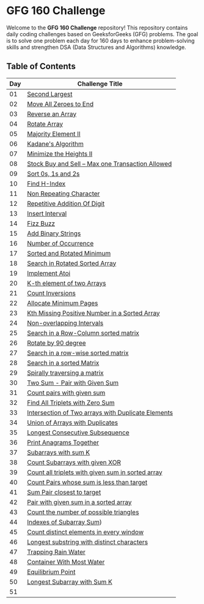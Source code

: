 # GFG 160 Challenge

Welcome to the **GFG 160 Challenge** repository! This repository contains daily coding challenges based on GeeksforGeeks (GFG) problems. The goal is to solve one problem each day for 160 days to enhance problem-solving skills and strengthen DSA (Data Structures and Algorithms) knowledge.

## Table of Contents

| Day  | Challenge Title                                   |
|------|--------------------------------------------------|
| 01   | [Second Largest](https://github.com/souvikpramanikgit/GFG160challenge/blob/main/Day%2001(Second%20Largest)) |
| 02   | [Move All Zeroes to End](https://github.com/souvikpramanikgit/GFG160challenge/blob/main/Day%2002(Move%20All%20Zeroes%20to%20End)) |
| 03   | [Reverse an Array](https://github.com/souvikpramanikgit/GFG160challenge/blob/main/Day%2003(Reverse%20an%20Array)) |
| 04   | [Rotate Array](https://github.com/souvikpramanikgit/GFG160challenge/blob/main/Day%2004(Rotate%20Array)) |
| 05   | [Majority Element II](https://github.com/souvikpramanikgit/GFG160challenge/blob/main/Day%2005(Majority%20Element%20II)) |
| 06   | [Kadane's Algorithm](https://github.com/souvikpramanikgit/GFG160challenge/blob/main/Day%2006(Kadane's%20Algorithm)) |
| 07   | [Minimize the Heights II](https://github.com/souvikpramanikgit/GFG160challenge/blob/main/Day%2007(Minimize%20the%20Heights%20II)) |
| 08   | [Stock Buy and Sell – Max one Transaction Allowed](https://github.com/souvikpramanikgit/GFG160challenge/blob/main/Day%2008(Stock%20Buy%20and%20Sell)) |
| 09   | [Sort 0s, 1s and 2s](https://github.com/souvikpramanikgit/GFG160challenge/blob/main/Day%2009(Sort%200s,%201s%20and%202s)) |
| 10   | [Find H-Index](https://github.com/souvikpramanikgit/GFG160challenge/blob/main/Day%2010(Find%20H-Index)) |
| 11   | [Non Repeating Character](https://github.com/souvikpramanikgit/GFG160challenge/blob/main/Day%2011(Non%20Repeating%20Character)) |
| 12   | [Repetitive Addition Of Digit](https://github.com/souvikpramanikgit/GFG160challenge/blob/main/Day%2012(Repetitive%20Addition%20Of%20Digit)) |
| 13   | [Insert Interval](https://github.com/souvikpramanikgit/GFG160challenge/blob/main/Day%2013(Insert%20Interval)) |
| 14   | [Fizz Buzz](https://github.com/souvikpramanikgit/GFG160challenge/blob/main/Day%2014(Fizz%20Buzz)) |
| 15   | [Add Binary Strings](https://github.com/souvikpramanikgit/GFG160challenge/blob/main/Day%2015(Add%20Binary%20Strings)) |
| 16   | [Number of Occurrence](https://github.com/souvikpramanikgit/GFG160challenge/blob/main/Day%2016(Number%20of%20Occurrence)) |
| 17   | [Sorted and Rotated Minimum](https://github.com/souvikpramanikgit/GFG160challenge/blob/main/Day%2017(Sorted%20and%20Rotated%20Minimum)) |
| 18   | [Search in Rotated Sorted Array](https://github.com/souvikpramanikgit/GFG160challenge/blob/main/Day%2018(Search%20in%20Rotated%20Sorted%20Array)) |
| 19   | [Implement Atoi](https://github.com/souvikpramanikgit/GFG160challenge/blob/main/Day%2019(Implement%20Atoi)) |
| 20   | [K-th element of two Arrays](https://github.com/souvikpramanikgit/GFG160challenge/blob/main/Day%2020(K-th%20element%20of%20two%20Arrays)) |
| 21   | [Count Inversions](https://github.com/souvikpramanikgit/GFG160challenge/blob/main/Day%2021(Count%20Inversions)) |
| 22   | [Allocate Minimum Pages](https://github.com/souvikpramanikgit/GFG160challenge/blob/main/Day%2022(Allocate%20Minimum%20Pages)) |
| 23   | [Kth Missing Positive Number in a Sorted Array](https://github.com/souvikpramanikgit/GFG160challenge/blob/main/Day%2023(Kth%20Missing%20Positive%20Number%20in%20a%20Sorted%20Array)) |
| 24   | [Non-overlapping Intervals](https://github.com/souvikpramanikgit/GFG160challenge/blob/main/Day%2024(Non-overlapping%20Intervals)) |
| 25   | [Search in a Row-Column sorted matrix](https://github.com/souvikpramanikgit/GFG160challenge/blob/main/Day%2025(Search%20in%20a%20Row-Column%20sorted%20matrix)) |
| 26   | [Rotate by 90 degree](https://github.com/souvikpramanikgit/GFG160challenge/blob/main/Day%2026(Rotate%20by%2090%20degree)) |
| 27   | [Search in a row-wise sorted matrix](https://github.com/souvikpramanikgit/GFG160challenge/blob/main/Day%2027(Search%20in%20a%20row-wise%20sorted%20matrix)) |
| 28   | [Search in a sorted Matrix](https://github.com/souvikpramanikgit/GFG160challenge/blob/main/Day%2028(Search%20in%20a%20sorted%20Matrix)) |
| 29   | [Spirally traversing a matrix](https://github.com/souvikpramanikgit/GFG160challenge/blob/main/Day%2029(Spirally%20traversing%20a%20matrix)) |
| 30   | [Two Sum - Pair with Given Sum](https://github.com/souvikpramanikgit/GFG160challenge/blob/main/Day%2030(Two%20Sum%20-%20Pair%20with%20Given%20Sum)) |
| 31   | [Count pairs with given sum](https://github.com/souvikpramanikgit/GFG160challenge/blob/main/Day%2031(Count%20pairs%20with%20given%20sum)) |
| 32   | [Find All Triplets with Zero Sum](https://github.com/souvikpramanikgit/GFG160challenge/blob/main/Day%2032(Find%20All%20Triplets%20with%20Zero%20Sum)) |
| 33   | [Intersection of Two arrays with Duplicate Elements](https://github.com/souvikpramanikgit/GFG160challenge/blob/main/Day%2033(Intersection%20of%20Two%20arrays%20with%20Duplicate%20Elements)) |
| 34   | [Union of Arrays with Duplicates](https://github.com/souvikpramanikgit/GFG160challenge/blob/main/Day%2034(Union%20of%20Arrays%20with%20Duplicates)) |
| 35   | [Longest Consecutive Subsequence](https://github.com/souvikpramanikgit/GFG160challenge/blob/main/Day%2035(Longest%20Consecutive%20Subsequence)) |
| 36   | [Print Anagrams Together](https://github.com/souvikpramanikgit/GFG160challenge/blob/main/Day%2036(Print%20Anagrams%20Together)) |
| 37   | [Subarrays with sum K](https://github.com/souvikpramanikgit/GFG160challenge/blob/main/Day%2037(Subarrays%20with%20sum%20K)) |
| 38   | [Count Subarrays with given XOR](https://github.com/souvikpramanikgit/GFG160challenge/blob/main/Day%2038(Count%20Subarrays%20with%20given%20XOR)) |
| 39   | [Count all triplets with given sum in sorted array](https://github.com/souvikpramanikgit/GFG160challenge/blob/main/Day%2039(Count%20all%20triplets%20with%20given%20sum%20in%20sorted%20array)) |
| 40   | [Count Pairs whose sum is less than target](https://github.com/souvikpramanikgit/GFG160challenge/blob/main/Day%2040(Count%20Pairs%20whose%20sum%20is%20less%20than%20target)) |
| 41   | [Sum Pair closest to target](https://github.com/souvikpramanikgit/GFG160challenge/blob/main/Day%2041(Sum%20Pair%20closest%20to%20target)) |
| 42   | [Pair with given sum in a sorted array](https://github.com/souvikpramanikgit/GFG160challenge/blob/main/Day%2042(Pair%20with%20given%20sum%20in%20a%20sorted%20array)) |
| 43   | [Count the number of possible triangles](https://github.com/souvikpramanikgit/GFG160challenge/blob/main/Day%2043(Count%20the%20number%20of%20possible%20triangles)) |
| 44   | [Indexes of Subarray Sum](https://github.com/souvikpramanikgit/GFG160challenge/blob/main/Day%2044(Indexes%20of%20Subarray%20Sum))) |
| 45   | [Count distinct elements in every window](https://github.com/souvikpramanikgit/GFG160challenge/blob/main/Day%2045(Count%20distinct%20elements%20in%20every%20window)) |
| 46   | [Longest substring with distinct characters](https://github.com/souvikpramanikgit/GFG160challenge/blob/main/Day%2046(Longest%20substring%20with%20distinct%20characters)) |
| 47   | [Trapping Rain Water](https://github.com/souvikpramanikgit/GFG160challenge/blob/main/Day%2047(Trapping%20Rain%20Water)) |
| 48   | [Container With Most Water](https://github.com/souvikpramanikgit/GFG160challenge/blob/main/Day%2048(Container%20With%20Most%20Water)) |
| 49   | [Equilibrium Point](https://github.com/souvikpramanikgit/GFG160challenge/blob/main/Day%2049(Equilibrium%20Point)) |
| 50   | [Longest Subarray with Sum K]() |
| 51   | []() |
